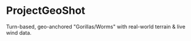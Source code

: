 # ProjectGeoShot
Turn-based, geo-anchored "Gorillas/Worms" with real-world terrain & live wind data.
